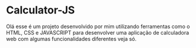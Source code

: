 # Calculator-JS
Olá esse é um projeto desenvolvido por mim utilizando ferramentas como o HTML, CSS e JAVASCRIPT para desenvolver uma aplicação de calculadora web com algumas funcionalidades diferentes veja só. 
